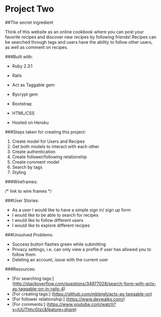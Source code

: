 # Project Two
##The secret ingredient

Think of this website as an online cookbook where you can post your favorite recipes and discover new recipes by following friends! Recipes can be searched through tags and users have the ability to follow other users, as well as comment on recipes. 

###Built with:

* Ruby 2.3.1

* Rails

* Act as Taggable gem

* Bycrypt gem

* Bootstrap

* HTML/CSS

* Hosted on Heroku

###Steps taken for creating this project:

1. Create model for Users and Recipes
2. Get both models to interact with each other
3. Create authentication
4. Create follower/following relationship
5. Create comment model
6. Search by tags
7. Styling

###Wireframes: 

/* link to wire frames */

###User Stories: 

* As a user I would like to have a simple sign in/ sign up form
* I would like to be able to search for recipes
* I would like to follow different users
* I would like to explore different recipes

###Unsolved Problems:
 
* Success button flashes green while submitting
* Privacy settings, i.e. can only view a profile if user has allowed you to follow them 
* Deleting an account, issue with the current user


###Resources: 

* [For searching tags:] (http://stackoverflow.com/questions/34977028/search-form-with-acts-as-taggable-on-in-rails-4)
* [For creating tags:] (https://github.com/mbleigh/acts-as-taggable-on)
* [For follower relationship:] (https://www.devwalks.com/)
* [For comments:] (https://www.youtube.com/watch?v=IUUThhcGtzc&feature=share)


